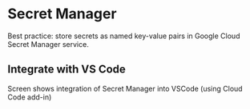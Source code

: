 # Secret Manager

Best practice: store secrets as named key-value pairs in Google Cloud Secret Manager service.

## Integrate with VS Code

Screen shows integration of Secret Manager into VSCode (using Cloud Code add-in)